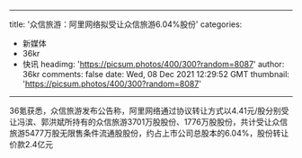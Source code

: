 
---
title: '众信旅游：阿里网络拟受让众信旅游6.04%股份'
categories: 
 - 新媒体
 - 36kr
 - 快讯
headimg: 'https://picsum.photos/400/300?random=8087'
author: 36kr
comments: false
date: Wed, 08 Dec 2021 12:29:52 GMT
thumbnail: 'https://picsum.photos/400/300?random=8087'
---

<div>   
36氪获悉，众信旅游发布公告称，阿里网络通过协议转让方式以4.41元/股分别受让冯滨、郭洪斌所持有的众信旅游3701万股股份、1776万股股份，共计受让众信旅游5477万股无限售条件流通股股份，约占上市公司总股本的6.04%，股份转让价款2.4亿元  
</div>
            